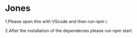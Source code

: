 # Jones
1.Please open this with VScode and then run npm i.

2.After the installation of the dependecies please run npm start.
